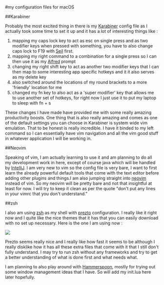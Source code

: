 #my configuration files for macOS

##Karabiner

Probably the most excited thing in there is my [Karabiner](https://pqrs.org/osx/karabiner/) config file as I actually took some time to set it up and it has a lot of interesting things like : 

1. mapping my caps lock key to act as esc on single press and as two modifier keys when pressed with something, you have to also change caps lock to F19 with [Seil](https://pqrs.org/osx/karabiner/seil.html.en) first.
2. mapping my right command to a combination for a single press so I can then use it as my [Alfred](https://www.alfredapp.com/) prompt
3. changing my right shift key to act as another two modifier keys that I can then map to some interesting app specific hotkeys and it it also serves as my delete key
4. also switched around the locations of my round brackets to a more 'friendly' location for me
5. changed my fn key to also act as a 'super modifier' key that allows me to use another set of hotkeys, for right now I just use it to put my laptop to sleep with fn + s 

These changes I have made have provided me with some really amazing productivity boosts. One thing that is also really amazing and comes as one of the default settings you can choose in Karabiner is system wide vim emulation. That to be honest is really incredible. I have it binded to my left command so I can essentially have vim navigation and all the vim good stuff in whatever application I will be working in.

##Neovim

Speaking of vim, I am actually learning to use it and am planning to do all my development work in here, except of course java which will be handled by [IntelliJ](https://www.jetbrains.com/idea/). I am very new to vim so the config file is very bare, I want to first learn the already powerful default tools that come with the text editor before adding other plugins and things.I am also jumping straight into [neovim](https://github.com/neovim/neovim) instead of vim. So my neovim will be pretty bare and not that insightful at least for now. I will try to keep it clean as per the quote "don't put any lines in your vimrc that you don't understand."

##zsh

I also am using [zsh](http://www.zsh.org) as my shell with [prezto](https://github.com/sorin-ionescu/prezto) configuration. I really like it right now and I quite like the nice themes that it has that you can easily download with no set up necessary. Here is the one I am using now : 

![](http://i.imgur.com/lCOTphH.png)

Prezto seems really nice and I really like how fast it seems to be although I really disklike how it has all these extra files that come with it that I still don't fully understand. I may try to run zsh without any frameworks and try to get a better understanding of what is done first and what needs what. 

I am planning to also play around with [Hammerspoon](http://www.hammerspoon.org/), mostly for trying out some window management ideas that I have. So will add my init.lua here later hopefully. 
